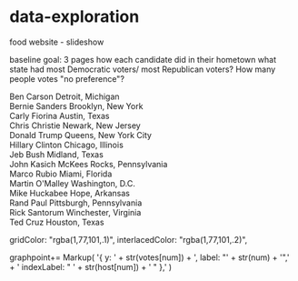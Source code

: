 # data-exploration

food website - slideshow


baseline goal:
3 pages
how each candidate did in their hometown
what state had most Democratic voters/ most Republican voters?
How many people votes "no preference"?

Ben Carson			 Detroit, Michigan					
Bernie Sanders		 Brooklyn, New York				
Carly Fiorina		 Austin, Texas						
Chris Christie		 Newark, New Jersey					
Donald Trump		 Queens, New York City				
Hillary Clinton		 Chicago, Illinois					
Jeb Bush			 Midland, Texas						
John Kasich			 McKees Rocks, Pennsylvania			
Marco Rubio			 Miami, Florida						
Martin O'Malley 	 Washington, D.C.					
Mike Huckabee		 Hope, Arkansas						
Rand Paul			 Pittsburgh, Pennsylvania			
Rick Santorum		 Winchester, Virginia				
Ted Cruz			 Houston, Texas						

gridColor: "rgba(1,77,101,.1)",
interlacedColor: "rgba(1,77,101,.2)",

 graphpoint+= Markup( '{ y: ' + str(votes[num]) + ', label: "' + str(num) + '",' + ' indexLabel: " ' + str(host[num]) + ' " },' )

 
 
<script>
window.onload = function () {

//Better to construct options first and then pass it as a parameter
var options = {
	animationEnabled: true,
	backgroundColor: "#E2EBEB",
	title: {
		text: "How well did each candidate do in their home state?",                
		fontColor: "Peru"
	},	
	axisY: {
		tickThickness: 0,
		lineThickness: 0,
		valueFormatString: " ",
		gridThickness: 0                    
	},
	axisX: {
		tickThickness: 0,
		lineThickness: 0,
		labelFontSize: 18,
		labelFontColor: "Peru"				
	},
	data: [{
		indexLabelFontSize: 15,
		toolTipContent: "<span style=\"color:#62C9C3\">{indexLabel}:</span> <span style=\"color:#CD853F\"><strong>{y}</strong></span>",
		indexLabelPlacement: "inside",
		indexLabelFontColor: "white",
		indexLabelFontWeight: 600,
		indexLabelFontFamily: "Verdana",
		color: "#62C9C3",
		type: "bar",
		dataPoints: [
			{{graphpoint}}
		]
	}]
};

$("#chartContainer").CanvasJSChart(options);
}
</script>